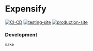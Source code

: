 # Expensify

[![CI-CD](https://github.com/rdok/expensify/workflows/CI-CD/badge.svg)](https://github.com/rdok/expensify/actions?query=workflow%3ACI-CD)
[![testing-site](https://img.shields.io/badge/testing-grey?style=flat-square&logo=amazon-aws)](https://testing-expensify.rdok.co.uk/)
[![production-site](https://img.shields.io/badge/production-blue?style=flat-square&logo=amazon-aws)](https://expensify.rdok.co.uk/)


### Development

`make` 
